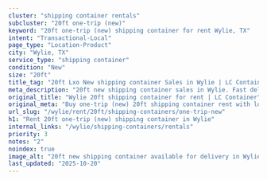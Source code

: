 ```yaml
---
cluster: "shipping container rentals"
subcluster: "20ft one-trip (new)"
keyword: "20ft one-trip (new) shipping container for rent Wylie, TX"
intent: "Transactional-Local"
page_type: "Location-Product"
city: "Wylie, TX"
service_type: "shipping container"
condition: "New"
size: "20ft"
title_tag: "20ft Lxo New shipping container Sales in Wylie | LC Container"
meta_description: "20ft new shipping container sales in Wylie. Fast delivery, competitive pricing. Serving shipping containers area. Quote ID: FX4. Call (214) 524-4168 for your free quote today."
original_title: "Wylie 20ft shipping container for rent | LC Container"
original_meta: "Buy one-trip (new) 20ft shipping container rent with local delivery in Wylie, TX. LC Container — local Since 2003. Request a fast quote today."
url_slug: "/wylie/rent/20ft/shipping-containers/one-trip-new"
h1: "Rent 20ft one-trip (new) shipping container in Wylie"
internal_links: "/wylie/shipping-containers/rentals"
priority: 3
notes: "2"
noindex: true
image_alt: "20ft new shipping container available for delivery in Wylie"
last_updated: "2025-10-20"
---
```


<!-- TODO: Add unique city/inventory copy, images, and internal links here. -->
